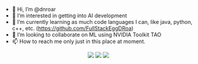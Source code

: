 - 👋 Hi, I’m @dnroar
- 👀 I’m interested in getting into AI development
- 🌱 I’m currently learning as much code languages I can, like java, python, c++, etc. (https://github.com/FullStackEggDRoa)
- 💞️ I’m looking to collaborate on ML using NVIDIA Toolkit TAO
- 📫 How to reach me only just in this place at moment.


<!---
dnroar/dnroar is a ✨ special ✨ repository because its `README.md` (this file) appears on your GitHub profile.
You can click the Preview link to take a look at your changes.
--->
<p>
<div align="center">
  <img src="https://img.shields.io/badge/JavaScript-000000.svg?style=for-the-badge&logo=javascript&logoColor=F7E017">
  <img src="https://img.shields.io/badge/HTML5-F26624.svg?style=for-the-badge&logo=html5&logoColor=white">
  <img src="https://img.shields.io/badge/CSS-2465F1.svg?style=for-the-badge&logo=CSS3&logoColor=white">
  
</div>
</p>
